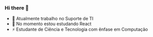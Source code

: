 ### Hi there 👋

- 🔭 Atualmente trabalho no Suporte de TI
- 🌱 No momento estou estudando React
- ⚡ Estudante de Ciência e Tecnologia com ênfase em Computação
